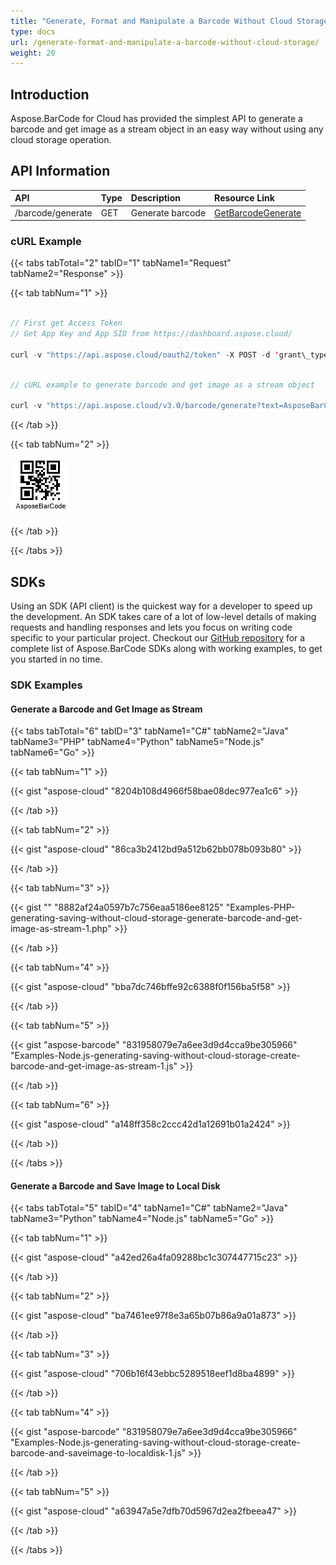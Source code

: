 ```yaml
---
title: "Generate, Format and Manipulate a Barcode Without Cloud Storage"
type: docs
url: /generate-format-and-manipulate-a-barcode-without-cloud-storage/
weight: 20
---
```

## **Introduction**
Aspose.BarCode for Cloud has provided the simplest API to generate a barcode and get image as a stream object in an easy way without using any cloud storage operation.

## **API Information**

|**API**|**Type**|**Description**|**Resource Link**|
| :- | :- | :- | :- |
|/barcode/generate|GET|Generate barcode|[GetBarcodeGenerate](https://apireference.aspose.cloud/barcode/#/Barcode/GetBarcodeGenerate)|

### **cURL Example**
{{< tabs tabTotal="2" tabID="1" tabName1="Request" tabName2="Response" >}}

{{< tab tabNum="1" >}}

```java

// First get Access Token
// Get App Key and App SID from https://dashboard.aspose.cloud/

curl -v "https://api.aspose.cloud/oauth2/token" -X POST -d 'grant\_type=client\_credentials&client\_id=0B17F60A-6D69-426B-9ABD-79F35A6E9F7B&client\_secret=53b8b19adffa41a3e87dbbd8858977ae' -H "Content-Type: application/x-www-form-urlencoded" -H "Accept: application/json"

```

```java

// cURL example to generate barcode and get image as a stream object

curl -v "https://api.aspose.cloud/v3.0/barcode/generate?text=AsposeBarCode&type=QR&format=png&enableChecksum=NO&resolution=96&dimensionX=0.7" -X GET -H "Content-Type: application/json" -H "Accept: multipart/form-data" -o sample-barcode.png 

```

{{< /tab >}}

{{< tab tabNum="2" >}}

![todo:image\_alt\_text](generate-format-and-manipulate-a-barcode-without-cloud-storage_1.png)

{{< /tab >}}

{{< /tabs >}}
## **SDKs**
Using an SDK (API client) is the quickest way for a developer to speed up the development. An SDK takes care of a lot of low-level details of making requests and handling responses and lets you focus on writing code specific to your particular project. Checkout our [GitHub repository](https://github.com/aspose-barcode-cloud) for a complete list of Aspose.BarCode SDKs along with working examples, to get you started in no time.
### **SDK Examples**
#### **Generate a Barcode and Get Image as Stream**
{{< tabs tabTotal="6" tabID="3" tabName1="C#" tabName2="Java" tabName3="PHP" tabName4="Python" tabName5="Node.js" tabName6="Go" >}}

{{< tab tabNum="1" >}}

{{< gist "aspose-cloud" "8204b108d4966f58bae08dec977ea1c6" >}}

{{< /tab >}}

{{< tab tabNum="2" >}}

{{< gist "aspose-cloud" "86ca3b2412bd9a512b62bb078b093b80" >}}

{{< /tab >}}

{{< tab tabNum="3" >}}

{{< gist "" "8882af24a0597b7c756eaa5186ee8125" "Examples-PHP-generating-saving-without-cloud-storage-generate-barcode-and-get-image-as-stream-1.php" >}}

{{< /tab >}}

{{< tab tabNum="4" >}}

{{< gist "aspose-cloud" "bba7dc746bffe92c6388f0f156ba5f58" >}}

{{< /tab >}}

{{< tab tabNum="5" >}}

{{< gist "aspose-barcode" "831958079e7a6ee3d9d4cca9be305966" "Examples-Node.js-generating-saving-without-cloud-storage-create-barcode-and-get-image-as-stream-1.js" >}}

{{< /tab >}}

{{< tab tabNum="6" >}}

{{< gist "aspose-cloud" "a148ff358c2ccc42d1a12691b01a2424" >}}

{{< /tab >}}

{{< /tabs >}}
#### **Generate a Barcode and Save Image to Local Disk**
{{< tabs tabTotal="5" tabID="4" tabName1="C#" tabName2="Java" tabName3="Python" tabName4="Node.js" tabName5="Go" >}}

{{< tab tabNum="1" >}}

{{< gist "aspose-cloud" "a42ed26a4fa09288bc1c307447715c23" >}}

{{< /tab >}}

{{< tab tabNum="2" >}}

{{< gist "aspose-cloud" "ba7461ee97f8e3a65b07b86a9a01a873" >}}

{{< /tab >}}

{{< tab tabNum="3" >}}

{{< gist "aspose-cloud" "706b16f43ebbc5289518eef1d8ba4899" >}}

{{< /tab >}}

{{< tab tabNum="4" >}}

{{< gist "aspose-barcode" "831958079e7a6ee3d9d4cca9be305966" "Examples-Node.js-generating-saving-without-cloud-storage-create-barcode-and-saveimage-to-localdisk-1.js" >}}

{{< /tab >}}

{{< tab tabNum="5" >}}

{{< gist "aspose-cloud" "a63947a5e7dfb70d5967d2ea2fbeea47" >}}

{{< /tab >}}

{{< /tabs >}}
